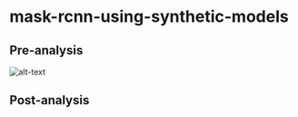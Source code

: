 # mask-rcnn-using-synthetic-models

## Pre-analysis
![alt-text](https://github.com/tonyjoo974/mask-rcnn-using-synthetic-models/blob/master/data/absorption.gif)

## Post-analysis
